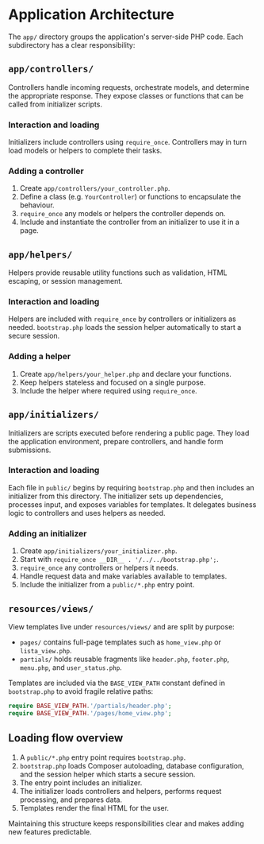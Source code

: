 # Application Architecture

The `app/` directory groups the application's server-side PHP code. Each
subdirectory has a clear responsibility:

## `app/controllers/`

Controllers handle incoming requests, orchestrate models, and determine the
appropriate response. They expose classes or functions that can be called from
initializer scripts.

### Interaction and loading
Initializers include controllers using `require_once`. Controllers may in turn
load models or helpers to complete their tasks.

### Adding a controller
1. Create `app/controllers/your_controller.php`.
2. Define a class (e.g. `YourController`) or functions to encapsulate the
   behaviour.
3. `require_once` any models or helpers the controller depends on.
4. Include and instantiate the controller from an initializer to use it in a
   page.

## `app/helpers/`

Helpers provide reusable utility functions such as validation, HTML escaping, or
session management.

### Interaction and loading
Helpers are included with `require_once` by controllers or initializers as
needed. `bootstrap.php` loads the session helper automatically to start a secure
session.

### Adding a helper
1. Create `app/helpers/your_helper.php` and declare your functions.
2. Keep helpers stateless and focused on a single purpose.
3. Include the helper where required using `require_once`.

## `app/initializers/`

Initializers are scripts executed before rendering a public page. They load the
application environment, prepare controllers, and handle form submissions.

### Interaction and loading
Each file in `public/` begins by requiring `bootstrap.php` and then includes an
initializer from this directory. The initializer sets up dependencies,
processes input, and exposes variables for templates. It delegates business
logic to controllers and uses helpers as needed.

### Adding an initializer
1. Create `app/initializers/your_initializer.php`.
2. Start with `require_once __DIR__ . '/../../bootstrap.php';`.
3. `require_once` any controllers or helpers it needs.
4. Handle request data and make variables available to templates.
5. Include the initializer from a `public/*.php` entry point.


## `resources/views/`
View templates live under `resources/views/` and are split by purpose:

- `pages/` contains full-page templates such as `home_view.php` or
  `lista_view.php`.
- `partials/` holds reusable fragments like `header.php`, `footer.php`,
  `menu.php`, and `user_status.php`.
  
Templates are included via the `BASE_VIEW_PATH` constant defined in
`bootstrap.php` to avoid fragile relative paths:

```php
require BASE_VIEW_PATH.'/partials/header.php';
require BASE_VIEW_PATH.'/pages/home_view.php';
```

## Loading flow overview
1. A `public/*.php` entry point requires `bootstrap.php`.
2. `bootstrap.php` loads Composer autoloading, database configuration, and the
   session helper which starts a secure session.
3. The entry point includes an initializer.
4. The initializer loads controllers and helpers, performs request processing,
   and prepares data.
5. Templates render the final HTML for the user.

Maintaining this structure keeps responsibilities clear and makes adding new
features predictable.